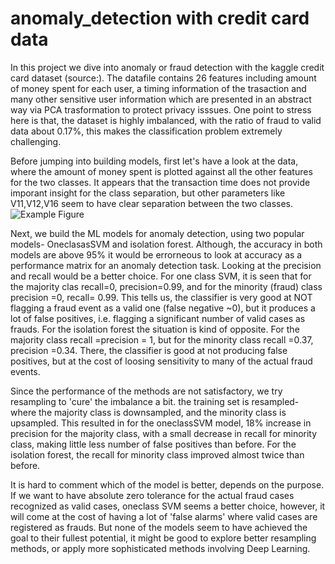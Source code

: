 # anomaly_detection with credit card data
In this project we dive into anomaly or fraud detection with the  kaggle credit card dataset (source:). The datafile contains 26 features including amount of money spent for each user, a timing information of the trasaction and many other sensitive user information which are presented in an abstract way via PCA trasformation to protect privacy isssues. One point to stress here is that, the dataset is highly imbalanced, with the ratio of fraud to valid data about 0.17%, this makes the classification problem extremely challenging.

Before jumping into building models, first let's have a look at the data, where the amount of money spent is plotted against all the other features for the two classes. It appears that the transaction time does not provide imporant insight for the class separation, but other parameters like V11,V12,V16 seem to have clear separation between the two classes.  
![Example Figure](example.gif) 


Next, we build the ML models for anomaly detection, using two  popular models- OneclasasSVM and isolation forest. Although, the accuracy in both models are above 95% it would be errorneous to look at accuracy as a performance matrix for an anomaly detection task. Looking at the precision and recall would be a better choice. For one class SVM, it is seen that for the majority clas  recall=0, precision=0.99, and for the minority (fraud) class precision =0, recall= 0.99. This tells us, the classifier is very good at NOT flagging a fraud event as a valid one (false negative ~0), but it produces a lot of false positives, i.e. flagging a significant number of valid cases as frauds. For the isolation forest the situation is kind of opposite. For the majority class
recall =precision = 1, but for the minority class recall =0.37, precision =0.34. There, the classifier is good at not producing false positives, but at the cost of loosing sensitivity to many of the actual fraud events.

Since the performance of the methods are not satisfactory, we try resampling to 'cure' the imbalance a bit. the training set is resampled- where the majority class is downsampled, and the minority class is upsampled. This resulted in for the oneclassSVM model, 18% increase in precision for the majority class, with a small decrease in recall for minority class, making little less number of false positives than before. For the isolation forest, the recall for minority class improved almost twice than before. 

It is hard to comment which of the model is better, depends on the purpose. If we want to have absolute zero tolerance for the actual fraud cases recognized as valid cases, oneclass SVM seems a better choice, however, it will come at the cost of  having a lot of 'false alarms' where valid cases are registered as frauds. But none of the models seem to have achieved the goal to their fullest potential, it might be good to explore better resampling methods, or apply more sophisticated methods involving Deep Learning.
